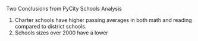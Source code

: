 Two Conclusions from PyCity Schools Analysis

1. Charter schools have higher passing averages in both math and reading compared to district schools.
2. Schools sizes over 2000 have a lower

